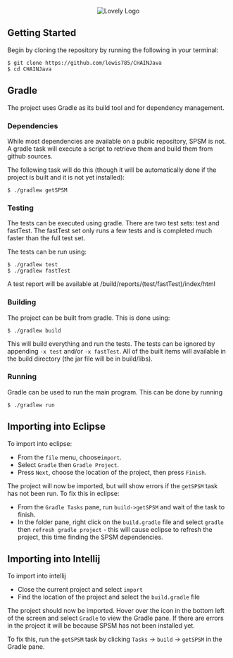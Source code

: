 <p align="center">
  <img src="https://user-images.githubusercontent.com/9108635/37350210-18a53112-26d0-11e8-8690-6ce00fcbd29c.png" alt="Lovely Logo" />
</p>

## Getting Started
Begin by cloning the repository by running the following in your terminal:

```
$ git clone https://github.com/lewis785/CHAINJava
$ cd CHAINJava
```

## Gradle
The project uses Gradle as its build tool and for dependency management.  

### Dependencies

While most dependencies are available on a 
public repository, SPSM is not.  A gradle task will execute a script to retrieve them and build them from github sources.

The following task will do this (though it will be automatically done if the project is built and it is not yet 
installed):

```
$ ./gradlew getSPSM
```

### Testing

The tests can be executed using gradle.  There are two test sets: test and fastTest.  The fastTest set only runs a few tests
and is completed much faster than the full test set.

The tests can be run using:

```
$ ./gradlew test
$ ./gradlew fastTest
```

A test report will be available at /build/reports/(test/fastTest)/index/html

### Building

The project can be built from gradle.  This is done using:


```
$ ./gradlew build
```

This will build everything and run the tests.  The tests can be ignored by appending `-x test` and/or `-x fastTest`.
All of the built items will available in the build directory (the jar file will be in build/libs).

### Running

Gradle can be used to run the main program.  This can be done by running

```
$ ./gradlew run
```


## Importing into Eclipse

To import into eclipse:
 
- From the `file`  menu, choose`import`.
- Select `Gradle` then `Gradle Project`.
- Press `Next`, choose the location of the project, then press `Finish`.

The project will now be imported, but will show errors if the `getSPSM` task has not been run.  To fix this in eclipse:

- From the `Gradle Tasks` pane, run `build->getSPSM` and wait of the task to finish.
- In the folder pane, right click on the `build.gradle` file and select `gradle` then `refresh gradle project` - 
this will cause eclipse to refresh the project, this time finding the SPSM dependencies.

## Importing into Intellij

To import into intellij

- Close the current project and select `import`
- Find the location of the project and select the `build.gradle` file

The project should now be imported.  Hover over the icon in the bottom left of the screen and select `Gradle` to view the 
Gradle pane.  If there are errors in the project it will be because SPSM has not been installed yet.

To fix this, run the `getSPSM` task by clicking `Tasks` -> `build` -> `getSPSM` in the Gradle pane.
